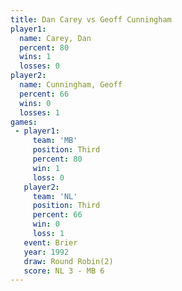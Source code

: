 ```yaml
---
title: Dan Carey vs Geoff Cunningham
player1:                 
  name: Carey, Dan       
  percent: 80            
  wins: 1                
  losses: 0              
player2:                 
  name: Cunningham, Geoff
  percent: 66            
  wins: 0                
  losses: 1              
games:
 - player1:         
     team: 'MB'     
     position: Third
     percent: 80    
     win: 1         
     loss: 0        
   player2:         
     team: 'NL'     
     position: Third
     percent: 66    
     win: 0         
     loss: 1        
   event: Brier        
   year: 1992          
   draw: Round Robin(2)
   score: NL 3 - MB 6  
---
```

